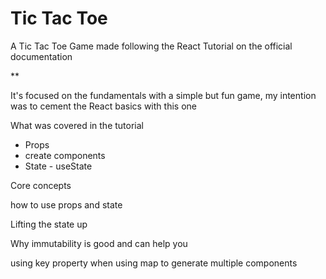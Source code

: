 # Tic Tac Toe 

A Tic Tac Toe Game made following the React Tutorial on the official documentation

** 

It's focused on the fundamentals with a simple but fun game, my intention was to cement the React basics with this one


What was covered in the tutorial

* Props
* create components
* State - useState 

Core concepts 

how to use props and state

Lifting the state up

Why immutability is good and can help you

using key property when using map to generate multiple components
